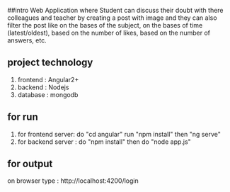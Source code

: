 ##intro
Web Application where Student can discuss their doubt with there colleagues and teacher by creating a post with image and they can also filter the post like on the bases of the subject, on the bases of time (latest/oldest), based on the number of likes, based on the number of answers, etc.



## project technology
1) frontend : Angular2+
2) backend : Nodejs
3) database : mongodb

## for run
1) for frontend server: do "cd angular" run "npm install"  then "ng serve"
2) for backend server : do "npm install" then do "node app.js"

## for output 
on browser type : http://localhost:4200/login
